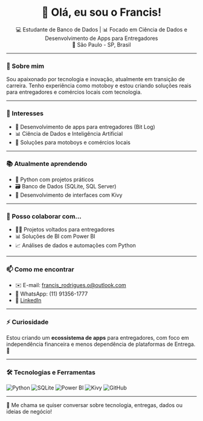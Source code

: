 <h1 align="center">👋 Olá, eu sou o Francis!</h1>

<p align="center">
  💻 Estudante de Banco de Dados | 📊 Focado em Ciência de Dados e Desenvolvimento de Apps para Entregadores <br>
  📍 São Paulo - SP, Brasil
</p>

---

### 🚀 Sobre mim

Sou apaixonado por tecnologia e inovação, atualmente em transição de carreira. Tenho experiência como motoboy e estou criando soluções reais para entregadores e comércios locais com tecnologia.

---

### 🎯 Interesses

- 📱 Desenvolvimento de apps para entregadores (Bit Log)
- 📊 Ciência de Dados e Inteligência Artificial
- 🛵 Soluções para motoboys e comércios locais

---

### 📚 Atualmente aprendendo

- 🐍 Python com projetos práticos
- 🗃️ Banco de Dados (SQLite, SQL Server)
- 🎨 Desenvolvimento de interfaces com Kivy

---

### 🤝 Posso colaborar com...

- 👨‍💻 Projetos voltados para entregadores
- 📊 Soluções de BI com Power BI
- 📈 Análises de dados e automações com Python

---

### 📫 Como me encontrar

- ✉️ E-mail: francis_rodrigues.o@outlook.com  
- 📱 WhatsApp: (11) 91356-1777  
- 🔗 [LinkedIn](https://www.linkedin.com/in/franciskkt)

---

### ⚡ Curiosidade

Estou criando um **ecossistema de apps** para entregadores, com foco em independência financeira e menos dependência de plataformas de Entrega. 🚀

---

### 🛠️ Tecnologias e Ferramentas

![Python](https://img.shields.io/badge/Python-3776AB?style=for-the-badge&logo=python&logoColor=white)
![SQLite](https://img.shields.io/badge/SQLite-07405E?style=for-the-badge&logo=sqlite&logoColor=white)
![Power BI](https://img.shields.io/badge/Power%20BI-F2C811?style=for-the-badge&logo=powerbi&logoColor=black)
![Kivy](https://img.shields.io/badge/Kivy-2C3E50?style=for-the-badge&logo=kivy&logoColor=white)
![GitHub](https://img.shields.io/badge/GitHub-181717?style=for-the-badge&logo=github&logoColor=white)

---

💬 Me chama se quiser conversar sobre tecnologia, entregas, dados ou ideias de negócio!

